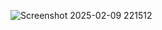 ![Screenshot 2025-02-09 221512](https://github.com/user-attachments/assets/85a65e98-c7fd-48cf-83b5-0aa949ae6e22)
